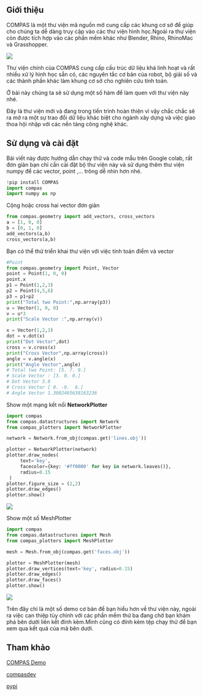 ## Giới thiệu

COMPAS là một thư viện mã nguồn mở cung cấp các khung cơ sở để giúp cho chúng ta dễ dàng truy cập vào các thư viện hình học.Ngoài ra thư viện còn được tích hợp vào các phần mềm khác như Blender, Rhino, RhinoMac và Grasshopper.

![](pic/_Image_71a6503e-fffe-45a7-a0a0-430515014415.png)

Thư viện chính của COMPAS cung cấp cấu trúc dữ liệu khá linh hoạt và rất nhiều xử lý hình học sẵn có, các nguyên tắc cơ bản của robot, bộ giải số và các thành phần khác làm khung cơ sở cho nghiên cứu tính toán.

Ở bài này chúng ta sẽ sử dụng một số hàm để làm quen với thư viện này nhé.

Đây là thư viện mới và đang trong tiến trình hoàn thiện vì vậy chắc chắc sẽ ra mở ra một sự trao đổi dữ liệu khác biệt cho ngành xây dựng và việc giao thoa hội nhập với các nền tảng công nghệ khác.

## Sử dụng và cài đặt

Bài viết này được hướng dẫn chạy thử và code mẫu trên Google colab, rất đơn giản bạn chỉ cần cài đặt bộ thư viện này và sử dụng thêm thư viện numpy để các vector, point ,... trông dễ nhìn hơn nhé.

``` py
!pip install COMPAS
import compas
import numpy as np
```

Cộng hoặc cross hai vector đơn giản

``` py
from compas.geometry import add_vectors, cross_vectors
a = [1, 0, 0]
b = [0, 1, 0]
add_vectors(a,b)
cross_vectors(a,b)
```

Bạn có thể thử triển khai thư viện với việc tính toán điểm và vector

``` py
#Point
from compas.geometry import Point, Vector
point = Point(1, 0, 0)
point.x
p1 = Point(1,2,3)
p2 = Point(4,5,6)
p3 = p1+p2
print("Total two Point:",np.array(p3))
u = Vector(1, 0, 0)
v = u*3
print("Scale Vector :",np.array(v))

x = Vector(1,2,3)
dot = v.dot(x)
print("Dot Vector",dot)
cross = v.cross(x)
print("Cross Vector",np.array(cross))
angle = v.angle(x)
print("Angle Vector",angle)
# Total two Point: [5. 7. 9.]
# Scale Vector : [3. 0. 0.]
# Dot Vector 3.0
# Cross Vector [ 0. -9.  6.]
# Angle Vector 1.3002465638163236

```

Show một mạng kết nối **NetworkPlotter**

``` py
import compas
from compas.datastructures import Network
from compas_plotters import NetworkPlotter

network = Network.from_obj(compas.get('lines.obj'))

plotter = NetworkPlotter(network)
plotter.draw_nodes(
     text='key',
     facecolor={key: '#ff0000' for key in network.leaves()},
     radius=0.15
 )
plotter.figure_size = (2,2)
plotter.draw_edges()
plotter.show()
```
![](pic/4346t567687896gdfgdrfw.png)

Show một số MeshPlotter 

``` py
import compas
from compas.datastructures import Mesh
from compas_plotters import MeshPlotter

mesh = Mesh.from_obj(compas.get('faces.obj'))

plotter = MeshPlotter(mesh)
plotter.draw_vertices(text='key', radius=0.15)
plotter.draw_edges()
plotter.draw_faces()
plotter.show()
```

![](pic/2443554767896787546342.png)

Trên đây chỉ là một số demo cơ bản để bạn hiểu hơn về thư viện này, ngoài ra việc can thiệp tùy chỉnh với các phần mềm thứ ba đang chờ bạn khám phá bên dưới liên kết đính kèm.Mình cũng có đính kèm tệp chạy thử để bạn xem qua kết quả của mã bên dưới.

## Tham khảo

<a href="https://colab.research.google.com/drive/1eV1p5WNNGGWrY_hzh3r6DnTPFjDMbPvb?usp=sharing" target="_blank">COMPAS Demo</a>

<a href="https://compas.dev/index.html" target="_blank">compasdev</a>

<a href="https://pypi.org/project/COMPAS/" target="_blank">pypi</a>